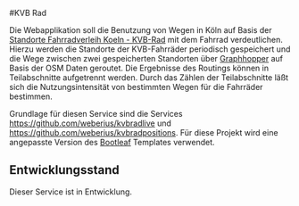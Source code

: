 #KVB Rad

Die Webapplikation soll die Benutzung von Wegen in Köln auf Basis der [Standorte Fahrradverleih Koeln - KVB-Rad](http://www.offenedaten-koeln.de/dataset/standorte-fahrradverleih-koeln-kvb-rad) mit dem Fahrrad verdeutlichen. Hierzu werden die Standorte der KVB-Fahrräder periodisch gespeichert und die Wege zwischen zwei gespeicherten Standorten über [Graphhopper](https://graphhopper.com/) auf Basis der OSM Daten geroutet. Die Ergebnisse des Routings können in Teilabschnitte aufgetrennt werden. Durch das Zählen der Teilabschnitte läßt sich die Nutzungsintensität von bestimmten Wegen für die Fahrräder bestimmen.

Grundlage für diesen Service sind die Services https://github.com/weberius/kvbradlive und https://github.com/weberius/kvbradpositions. Für diese Projekt  wird eine angepasste Version des [Bootleaf](https://github.com/bmcbride/bootleaf) Templates verwendet. 

## Entwicklungsstand

Dieser Service ist in Entwicklung.
